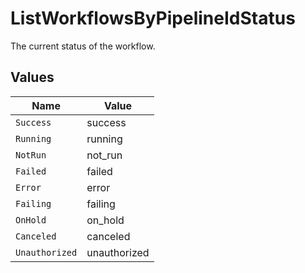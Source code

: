 # ListWorkflowsByPipelineIdStatus

The current status of the workflow.


## Values

| Name           | Value          |
| -------------- | -------------- |
| `Success`      | success        |
| `Running`      | running        |
| `NotRun`       | not_run        |
| `Failed`       | failed         |
| `Error`        | error          |
| `Failing`      | failing        |
| `OnHold`       | on_hold        |
| `Canceled`     | canceled       |
| `Unauthorized` | unauthorized   |